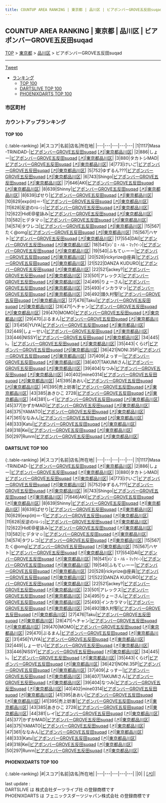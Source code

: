```yaml
---
title: COUNTUP AREA RANKING | 東京都 | 品川区 | ビアポンバーGROVE五反田suqad
---
```

## COUNTUP AREA RANKING | 東京都 | 品川区 | ビアポンバーGROVE五反田suqad

[TOP](/darts/rank/) > [東京都](/darts/rank/東京都/) > [品川区](/darts/rank/東京都/品川区/) > ビアポンバーGROVE五反田suqad

___

<a href="https://twitter.com/share?ref_src=twsrc%5Etfw" data-text="COUNTUP AREA RANKING | 東京都品川区ビアポンバーGROVE五反田suqad" class="twitter-share-button" data-hashtags="DARTSLIVE,PHOENIXDARTS,darts,ダーツ" data-show-count="false">Tweet</a>

* [ランキング](#カウントアップランキング)
    * [TOP 100](#top-100)
    * [DARTSLIVE TOP 100](#dartslive-top-100)
    * [PHOENIXDARTS TOP 100](#phoenixdarts-top-100)

### 市区町村

<ul>

</ul>

### カウントアップランキング

#### TOP 100



{:.table-ranking}
|#|スコア|名前|店名|所在地|
|---|---|---|---|---|
|1|1117|<span class="rank-name-dl">Masa -TRiNiDAD-</span>|<a href="/darts/rank/shops/d3f457f5479ac7c328032249b44395af.html">ビアポンバーGROVE五反田suqad</a> <a href="https://search.dartslive.com/jp/shop/d3f457f5479ac7c328032249b44395af">[↗]</a>|<a href="/darts/rank/東京都/品川区">東京都品川区</a>|
|2|886|<span class="rank-name-dl">しょー</span>|<a href="/darts/rank/shops/d3f457f5479ac7c328032249b44395af.html">ビアポンバーGROVE五反田suqad</a> <a href="https://search.dartslive.com/jp/shop/d3f457f5479ac7c328032249b44395af">[↗]</a>|<a href="/darts/rank/東京都/品川区">東京都品川区</a>|
|3|880|<span class="rank-name-dl">タカトシMAD</span>|<a href="/darts/rank/shops/d3f457f5479ac7c328032249b44395af.html">ビアポンバーGROVE五反田suqad</a> <a href="https://search.dartslive.com/jp/shop/d3f457f5479ac7c328032249b44395af">[↗]</a>|<a href="/darts/rank/東京都/品川区">東京都品川区</a>|
|4|773|<span class="rank-name-dl">けいご</span>|<a href="/darts/rank/shops/d3f457f5479ac7c328032249b44395af.html">ビアポンバーGROVE五反田suqad</a> <a href="https://search.dartslive.com/jp/shop/d3f457f5479ac7c328032249b44395af">[↗]</a>|<a href="/darts/rank/東京都/品川区">東京都品川区</a>|
|5|752|<span class="rank-name-dl">ゆずるん???</span>|<a href="/darts/rank/shops/d3f457f5479ac7c328032249b44395af.html">ビアポンバーGROVE五反田suqad</a> <a href="https://search.dartslive.com/jp/shop/d3f457f5479ac7c328032249b44395af">[↗]</a>|<a href="/darts/rank/東京都/品川区">東京都品川区</a>|
|6|743|<span class="rank-name-dl">Shingo</span>|<a href="/darts/rank/shops/d3f457f5479ac7c328032249b44395af.html">ビアポンバーGROVE五反田suqad</a> <a href="https://search.dartslive.com/jp/shop/d3f457f5479ac7c328032249b44395af">[↗]</a>|<a href="/darts/rank/東京都/品川区">東京都品川区</a>|
|7|646|<span class="rank-name-dl">AKI</span>|<a href="/darts/rank/shops/d3f457f5479ac7c328032249b44395af.html">ビアポンバーGROVE五反田suqad</a> <a href="https://search.dartslive.com/jp/shop/d3f457f5479ac7c328032249b44395af">[↗]</a>|<a href="/darts/rank/東京都/品川区">東京都品川区</a>|
|8|639|<span class="rank-name-dl">Shinny</span>|<a href="/darts/rank/shops/d3f457f5479ac7c328032249b44395af.html">ビアポンバーGROVE五反田suqad</a> <a href="https://search.dartslive.com/jp/shop/d3f457f5479ac7c328032249b44395af">[↗]</a>|<a href="/darts/rank/東京都/品川区">東京都品川区</a>|
|8|639|<span class="rank-name-dl">ぱせり</span>|<a href="/darts/rank/shops/d3f457f5479ac7c328032249b44395af.html">ビアポンバーGROVE五反田suqad</a> <a href="https://search.dartslive.com/jp/shop/d3f457f5479ac7c328032249b44395af">[↗]</a>|<a href="/darts/rank/東京都/品川区">東京都品川区</a>|
|10|629|<span class="rank-name-dl">exp(iπ)＝-1</span>|<a href="/darts/rank/shops/d3f457f5479ac7c328032249b44395af.html">ビアポンバーGROVE五反田suqad</a> <a href="https://search.dartslive.com/jp/shop/d3f457f5479ac7c328032249b44395af">[↗]</a>|<a href="/darts/rank/東京都/品川区">東京都品川区</a>|
|11|628|<span class="rank-name-dl">反逆のﾊﾙ-ｼｭ</span>|<a href="/darts/rank/shops/d3f457f5479ac7c328032249b44395af.html">ビアポンバーGROVE五反田suqad</a> <a href="https://search.dartslive.com/jp/shop/d3f457f5479ac7c328032249b44395af">[↗]</a>|<a href="/darts/rank/東京都/品川区">東京都品川区</a>|
|12|622|<span class="rank-name-dl">HidE@星詠み</span>|<a href="/darts/rank/shops/d3f457f5479ac7c328032249b44395af.html">ビアポンバーGROVE五反田suqad</a> <a href="https://search.dartslive.com/jp/shop/d3f457f5479ac7c328032249b44395af">[↗]</a>|<a href="/darts/rank/東京都/品川区">東京都品川区</a>|
|13|582|<span class="rank-name-dl">ヒデタマ☺︎</span>|<a href="/darts/rank/shops/d3f457f5479ac7c328032249b44395af.html">ビアポンバーGROVE五反田suqad</a> <a href="https://search.dartslive.com/jp/shop/d3f457f5479ac7c328032249b44395af">[↗]</a>|<a href="/darts/rank/東京都/品川区">東京都品川区</a>|
|14|574|<span class="rank-name-dl">タワレコ</span>|<a href="/darts/rank/shops/d3f457f5479ac7c328032249b44395af.html">ビアポンバーGROVE五反田suqad</a> <a href="https://search.dartslive.com/jp/shop/d3f457f5479ac7c328032249b44395af">[↗]</a>|<a href="/darts/rank/東京都/品川区">東京都品川区</a>|
|15|567|<span class="rank-name-dl">たく@omg</span>|<a href="/darts/rank/shops/d3f457f5479ac7c328032249b44395af.html">ビアポンバーGROVE五反田suqad</a> <a href="https://search.dartslive.com/jp/shop/d3f457f5479ac7c328032249b44395af">[↗]</a>|<a href="/darts/rank/東京都/品川区">東京都品川区</a>|
|15|567|<span class="rank-name-dl">ハヤト</span>|<a href="/darts/rank/shops/d3f457f5479ac7c328032249b44395af.html">ビアポンバーGROVE五反田suqad</a> <a href="https://search.dartslive.com/jp/shop/d3f457f5479ac7c328032249b44395af">[↗]</a>|<a href="/darts/rank/東京都/品川区">東京都品川区</a>|
|17|554|<span class="rank-name-dl">DAI</span>|<a href="/darts/rank/shops/d3f457f5479ac7c328032249b44395af.html">ビアポンバーGROVE五反田suqad</a> <a href="https://search.dartslive.com/jp/shop/d3f457f5479ac7c328032249b44395af">[↗]</a>|<a href="/darts/rank/東京都/品川区">東京都品川区</a>|
|18|541|<span class="rank-name-dl">ﾒｼﾞﾛ・ﾊﾙ・ﾏｯｸｲ-ﾝ</span>|<a href="/darts/rank/shops/d3f457f5479ac7c328032249b44395af.html">ビアポンバーGROVE五反田suqad</a> <a href="https://search.dartslive.com/jp/shop/d3f457f5479ac7c328032249b44395af">[↗]</a>|<a href="/darts/rank/東京都/品川区">東京都品川区</a>|
|19|540|<span class="rank-name-dl">ふもてぃーー</span>|<a href="/darts/rank/shops/d3f457f5479ac7c328032249b44395af.html">ビアポンバーGROVE五反田suqad</a> <a href="https://search.dartslive.com/jp/shop/d3f457f5479ac7c328032249b44395af">[↗]</a>|<a href="/darts/rank/東京都/品川区">東京都品川区</a>|
|20|528|<span class="rank-name-dl">rickyrize@座員</span>|<a href="/darts/rank/shops/d3f457f5479ac7c328032249b44395af.html">ビアポンバーGROVE五反田suqad</a> <a href="https://search.dartslive.com/jp/shop/d3f457f5479ac7c328032249b44395af">[↗]</a>|<a href="/darts/rank/東京都/品川区">東京都品川区</a>|
|21|522|<span class="rank-name-dl">DANZA KUDURO</span>|<a href="/darts/rank/shops/d3f457f5479ac7c328032249b44395af.html">ビアポンバーGROVE五反田suqad</a> <a href="https://search.dartslive.com/jp/shop/d3f457f5479ac7c328032249b44395af">[↗]</a>|<a href="/darts/rank/東京都/品川区">東京都品川区</a>|
|22|521|<span class="rank-name-dl">ackey?</span>|<a href="/darts/rank/shops/d3f457f5479ac7c328032249b44395af.html">ビアポンバーGROVE五反田suqad</a> <a href="https://search.dartslive.com/jp/shop/d3f457f5479ac7c328032249b44395af">[↗]</a>|<a href="/darts/rank/東京都/品川区">東京都品川区</a>|
|23|501|<span class="rank-name-dl">アレックス</span>|<a href="/darts/rank/shops/d3f457f5479ac7c328032249b44395af.html">ビアポンバーGROVE五反田suqad</a> <a href="https://search.dartslive.com/jp/shop/d3f457f5479ac7c328032249b44395af">[↗]</a>|<a href="/darts/rank/東京都/品川区">東京都品川区</a>|
|24|495|<span class="rank-name-dl">りょーさん</span>|<a href="/darts/rank/shops/d3f457f5479ac7c328032249b44395af.html">ビアポンバーGROVE五反田suqad</a> <a href="https://search.dartslive.com/jp/shop/d3f457f5479ac7c328032249b44395af">[↗]</a>|<a href="/darts/rank/東京都/品川区">東京都品川区</a>|
|25|493|<span class="rank-name-dl">インカラマッ</span>|<a href="/darts/rank/shops/d3f457f5479ac7c328032249b44395af.html">ビアポンバーGROVE五反田suqad</a> <a href="https://search.dartslive.com/jp/shop/d3f457f5479ac7c328032249b44395af">[↗]</a>|<a href="/darts/rank/東京都/品川区">東京都品川区</a>|
|26|492|<span class="rank-name-dl">譜久村聖</span>|<a href="/darts/rank/shops/d3f457f5479ac7c328032249b44395af.html">ビアポンバーGROVE五反田suqad</a> <a href="https://search.dartslive.com/jp/shop/d3f457f5479ac7c328032249b44395af">[↗]</a>|<a href="/darts/rank/東京都/品川区">東京都品川区</a>|
|27|476|<span class="rank-name-dl">Taku</span>|<a href="/darts/rank/shops/d3f457f5479ac7c328032249b44395af.html">ビアポンバーGROVE五反田suqad</a> <a href="https://search.dartslive.com/jp/shop/d3f457f5479ac7c328032249b44395af">[↗]</a>|<a href="/darts/rank/東京都/品川区">東京都品川区</a>|
|28|471|<span class="rank-name-dl">ヘチャン</span>|<a href="/darts/rank/shops/d3f457f5479ac7c328032249b44395af.html">ビアポンバーGROVE五反田suqad</a> <a href="https://search.dartslive.com/jp/shop/d3f457f5479ac7c328032249b44395af">[↗]</a>|<a href="/darts/rank/東京都/品川区">東京都品川区</a>|
|29|470|<span class="rank-name-dl">MOMO</span>|<a href="/darts/rank/shops/d3f457f5479ac7c328032249b44395af.html">ビアポンバーGROVE五反田suqad</a> <a href="https://search.dartslive.com/jp/shop/d3f457f5479ac7c328032249b44395af">[↗]</a>|<a href="/darts/rank/東京都/品川区">東京都品川区</a>|
|29|470|<span class="rank-name-dl">ぶるまん</span>|<a href="/darts/rank/shops/d3f457f5479ac7c328032249b44395af.html">ビアポンバーGROVE五反田suqad</a> <a href="https://search.dartslive.com/jp/shop/d3f457f5479ac7c328032249b44395af">[↗]</a>|<a href="/darts/rank/東京都/品川区">東京都品川区</a>|
|31|456|<span class="rank-name-dl">YUYA</span>|<a href="/darts/rank/shops/d3f457f5479ac7c328032249b44395af.html">ビアポンバーGROVE五反田suqad</a> <a href="https://search.dartslive.com/jp/shop/d3f457f5479ac7c328032249b44395af">[↗]</a>|<a href="/darts/rank/東京都/品川区">東京都品川区</a>|
|32|449|<span class="rank-name-dl">しょーせい</span>|<a href="/darts/rank/shops/d3f457f5479ac7c328032249b44395af.html">ビアポンバーGROVE五反田suqad</a> <a href="https://search.dartslive.com/jp/shop/d3f457f5479ac7c328032249b44395af">[↗]</a>|<a href="/darts/rank/東京都/品川区">東京都品川区</a>|
|33|446|<span class="rank-name-dl">NISSY</span>|<a href="/darts/rank/shops/d3f457f5479ac7c328032249b44395af.html">ビアポンバーGROVE五反田suqad</a> <a href="https://search.dartslive.com/jp/shop/d3f457f5479ac7c328032249b44395af">[↗]</a>|<a href="/darts/rank/東京都/品川区">東京都品川区</a>|
|34|445|<span class="rank-name-dl">ﾚ。</span>|<a href="/darts/rank/shops/d3f457f5479ac7c328032249b44395af.html">ビアポンバーGROVE五反田suqad</a> <a href="https://search.dartslive.com/jp/shop/d3f457f5479ac7c328032249b44395af">[↗]</a>|<a href="/darts/rank/東京都/品川区">東京都品川区</a>|
|35|443|<span class="rank-name-dl">くらげ</span>|<a href="/darts/rank/shops/d3f457f5479ac7c328032249b44395af.html">ビアポンバーGROVE五反田suqad</a> <a href="https://search.dartslive.com/jp/shop/d3f457f5479ac7c328032249b44395af">[↗]</a>|<a href="/darts/rank/東京都/品川区">東京都品川区</a>|
|36|421|<span class="rank-name-dl">NONI.35P</span>|<a href="/darts/rank/shops/d3f457f5479ac7c328032249b44395af.html">ビアポンバーGROVE五反田suqad</a> <a href="https://search.dartslive.com/jp/shop/d3f457f5479ac7c328032249b44395af">[↗]</a>|<a href="/darts/rank/東京都/品川区">東京都品川区</a>|
|37|409|<span class="rank-name-dl">よっすー</span>|<a href="/darts/rank/shops/d3f457f5479ac7c328032249b44395af.html">ビアポンバーGROVE五反田suqad</a> <a href="https://search.dartslive.com/jp/shop/d3f457f5479ac7c328032249b44395af">[↗]</a>|<a href="/darts/rank/東京都/品川区">東京都品川区</a>|
|38|407|<span class="rank-name-dl">TAKUMIさん</span>|<a href="/darts/rank/shops/d3f457f5479ac7c328032249b44395af.html">ビアポンバーGROVE五反田suqad</a> <a href="https://search.dartslive.com/jp/shop/d3f457f5479ac7c328032249b44395af">[↗]</a>|<a href="/darts/rank/東京都/品川区">東京都品川区</a>|
|39|404|<span class="rank-name-dl">なつみ</span>|<a href="/darts/rank/shops/d3f457f5479ac7c328032249b44395af.html">ビアポンバーGROVE五反田suqad</a> <a href="https://search.dartslive.com/jp/shop/d3f457f5479ac7c328032249b44395af">[↗]</a>|<a href="/darts/rank/東京都/品川区">東京都品川区</a>|
|40|402|<span class="rank-name-dl">mine0314</span>|<a href="/darts/rank/shops/d3f457f5479ac7c328032249b44395af.html">ビアポンバーGROVE五反田suqad</a> <a href="https://search.dartslive.com/jp/shop/d3f457f5479ac7c328032249b44395af">[↗]</a>|<a href="/darts/rank/東京都/品川区">東京都品川区</a>|
|41|395|<span class="rank-name-dl">あおい</span>|<a href="/darts/rank/shops/d3f457f5479ac7c328032249b44395af.html">ビアポンバーGROVE五反田suqad</a> <a href="https://search.dartslive.com/jp/shop/d3f457f5479ac7c328032249b44395af">[↗]</a>|<a href="/darts/rank/東京都/品川区">東京都品川区</a>|
|41|395|<span class="rank-name-dl">売上妨害</span>|<a href="/darts/rank/shops/d3f457f5479ac7c328032249b44395af.html">ビアポンバーGROVE五反田suqad</a> <a href="https://search.dartslive.com/jp/shop/d3f457f5479ac7c328032249b44395af">[↗]</a>|<a href="/darts/rank/東京都/品川区">東京都品川区</a>|
|43|385|<span class="rank-name-dl">あきひこ 2728</span>|<a href="/darts/rank/shops/d3f457f5479ac7c328032249b44395af.html">ビアポンバーGROVE五反田suqad</a> <a href="https://search.dartslive.com/jp/shop/d3f457f5479ac7c328032249b44395af">[↗]</a>|<a href="/darts/rank/東京都/品川区">東京都品川区</a>|
|44|381|<span class="rank-name-dl">レイ</span>|<a href="/darts/rank/shops/d3f457f5479ac7c328032249b44395af.html">ビアポンバーGROVE五反田suqad</a> <a href="https://search.dartslive.com/jp/shop/d3f457f5479ac7c328032249b44395af">[↗]</a>|<a href="/darts/rank/東京都/品川区">東京都品川区</a>|
|45|377|<span class="rank-name-dl">かずかMAD</span>|<a href="/darts/rank/shops/d3f457f5479ac7c328032249b44395af.html">ビアポンバーGROVE五反田suqad</a> <a href="https://search.dartslive.com/jp/shop/d3f457f5479ac7c328032249b44395af">[↗]</a>|<a href="/darts/rank/東京都/品川区">東京都品川区</a>|
|46|375|<span class="rank-name-dl">YAMATO</span>|<a href="/darts/rank/shops/d3f457f5479ac7c328032249b44395af.html">ビアポンバーGROVE五反田suqad</a> <a href="https://search.dartslive.com/jp/shop/d3f457f5479ac7c328032249b44395af">[↗]</a>|<a href="/darts/rank/東京都/品川区">東京都品川区</a>|
|47|361|<span class="rank-name-dl">ななみん</span>|<a href="/darts/rank/shops/d3f457f5479ac7c328032249b44395af.html">ビアポンバーGROVE五反田suqad</a> <a href="https://search.dartslive.com/jp/shop/d3f457f5479ac7c328032249b44395af">[↗]</a>|<a href="/darts/rank/東京都/品川区">東京都品川区</a>|
|48|333|<span class="rank-name-dl">Katu</span>|<a href="/darts/rank/shops/d3f457f5479ac7c328032249b44395af.html">ビアポンバーGROVE五反田suqad</a> <a href="https://search.dartslive.com/jp/shop/d3f457f5479ac7c328032249b44395af">[↗]</a>|<a href="/darts/rank/東京都/品川区">東京都品川区</a>|
|49|318|<span class="rank-name-dl">Kei</span>|<a href="/darts/rank/shops/d3f457f5479ac7c328032249b44395af.html">ビアポンバーGROVE五反田suqad</a> <a href="https://search.dartslive.com/jp/shop/d3f457f5479ac7c328032249b44395af">[↗]</a>|<a href="/darts/rank/東京都/品川区">東京都品川区</a>|
|50|297|<span class="rank-name-dl">Runrn</span>|<a href="/darts/rank/shops/d3f457f5479ac7c328032249b44395af.html">ビアポンバーGROVE五反田suqad</a> <a href="https://search.dartslive.com/jp/shop/d3f457f5479ac7c328032249b44395af">[↗]</a>|<a href="/darts/rank/東京都/品川区">東京都品川区</a>|


#### DARTSLIVE TOP 100



{:.table-ranking}
|#|スコア|名前|店名|所在地|
|---|---|---|---|---|
|1|1117|<span class="rank-name-dl">Masa -TRiNiDAD-</span>|<a href="/darts/rank/shops/d3f457f5479ac7c328032249b44395af.html">ビアポンバーGROVE五反田suqad</a> <a href="https://search.dartslive.com/jp/shop/d3f457f5479ac7c328032249b44395af">[↗]</a>|<a href="/darts/rank/東京都/品川区">東京都品川区</a>|
|2|886|<span class="rank-name-dl">しょー</span>|<a href="/darts/rank/shops/d3f457f5479ac7c328032249b44395af.html">ビアポンバーGROVE五反田suqad</a> <a href="https://search.dartslive.com/jp/shop/d3f457f5479ac7c328032249b44395af">[↗]</a>|<a href="/darts/rank/東京都/品川区">東京都品川区</a>|
|3|880|<span class="rank-name-dl">タカトシMAD</span>|<a href="/darts/rank/shops/d3f457f5479ac7c328032249b44395af.html">ビアポンバーGROVE五反田suqad</a> <a href="https://search.dartslive.com/jp/shop/d3f457f5479ac7c328032249b44395af">[↗]</a>|<a href="/darts/rank/東京都/品川区">東京都品川区</a>|
|4|773|<span class="rank-name-dl">けいご</span>|<a href="/darts/rank/shops/d3f457f5479ac7c328032249b44395af.html">ビアポンバーGROVE五反田suqad</a> <a href="https://search.dartslive.com/jp/shop/d3f457f5479ac7c328032249b44395af">[↗]</a>|<a href="/darts/rank/東京都/品川区">東京都品川区</a>|
|5|752|<span class="rank-name-dl">ゆずるん???</span>|<a href="/darts/rank/shops/d3f457f5479ac7c328032249b44395af.html">ビアポンバーGROVE五反田suqad</a> <a href="https://search.dartslive.com/jp/shop/d3f457f5479ac7c328032249b44395af">[↗]</a>|<a href="/darts/rank/東京都/品川区">東京都品川区</a>|
|6|743|<span class="rank-name-dl">Shingo</span>|<a href="/darts/rank/shops/d3f457f5479ac7c328032249b44395af.html">ビアポンバーGROVE五反田suqad</a> <a href="https://search.dartslive.com/jp/shop/d3f457f5479ac7c328032249b44395af">[↗]</a>|<a href="/darts/rank/東京都/品川区">東京都品川区</a>|
|7|646|<span class="rank-name-dl">AKI</span>|<a href="/darts/rank/shops/d3f457f5479ac7c328032249b44395af.html">ビアポンバーGROVE五反田suqad</a> <a href="https://search.dartslive.com/jp/shop/d3f457f5479ac7c328032249b44395af">[↗]</a>|<a href="/darts/rank/東京都/品川区">東京都品川区</a>|
|8|639|<span class="rank-name-dl">Shinny</span>|<a href="/darts/rank/shops/d3f457f5479ac7c328032249b44395af.html">ビアポンバーGROVE五反田suqad</a> <a href="https://search.dartslive.com/jp/shop/d3f457f5479ac7c328032249b44395af">[↗]</a>|<a href="/darts/rank/東京都/品川区">東京都品川区</a>|
|8|639|<span class="rank-name-dl">ぱせり</span>|<a href="/darts/rank/shops/d3f457f5479ac7c328032249b44395af.html">ビアポンバーGROVE五反田suqad</a> <a href="https://search.dartslive.com/jp/shop/d3f457f5479ac7c328032249b44395af">[↗]</a>|<a href="/darts/rank/東京都/品川区">東京都品川区</a>|
|10|629|<span class="rank-name-dl">exp(iπ)＝-1</span>|<a href="/darts/rank/shops/d3f457f5479ac7c328032249b44395af.html">ビアポンバーGROVE五反田suqad</a> <a href="https://search.dartslive.com/jp/shop/d3f457f5479ac7c328032249b44395af">[↗]</a>|<a href="/darts/rank/東京都/品川区">東京都品川区</a>|
|11|628|<span class="rank-name-dl">反逆のﾊﾙ-ｼｭ</span>|<a href="/darts/rank/shops/d3f457f5479ac7c328032249b44395af.html">ビアポンバーGROVE五反田suqad</a> <a href="https://search.dartslive.com/jp/shop/d3f457f5479ac7c328032249b44395af">[↗]</a>|<a href="/darts/rank/東京都/品川区">東京都品川区</a>|
|12|622|<span class="rank-name-dl">HidE@星詠み</span>|<a href="/darts/rank/shops/d3f457f5479ac7c328032249b44395af.html">ビアポンバーGROVE五反田suqad</a> <a href="https://search.dartslive.com/jp/shop/d3f457f5479ac7c328032249b44395af">[↗]</a>|<a href="/darts/rank/東京都/品川区">東京都品川区</a>|
|13|582|<span class="rank-name-dl">ヒデタマ☺︎</span>|<a href="/darts/rank/shops/d3f457f5479ac7c328032249b44395af.html">ビアポンバーGROVE五反田suqad</a> <a href="https://search.dartslive.com/jp/shop/d3f457f5479ac7c328032249b44395af">[↗]</a>|<a href="/darts/rank/東京都/品川区">東京都品川区</a>|
|14|574|<span class="rank-name-dl">タワレコ</span>|<a href="/darts/rank/shops/d3f457f5479ac7c328032249b44395af.html">ビアポンバーGROVE五反田suqad</a> <a href="https://search.dartslive.com/jp/shop/d3f457f5479ac7c328032249b44395af">[↗]</a>|<a href="/darts/rank/東京都/品川区">東京都品川区</a>|
|15|567|<span class="rank-name-dl">たく@omg</span>|<a href="/darts/rank/shops/d3f457f5479ac7c328032249b44395af.html">ビアポンバーGROVE五反田suqad</a> <a href="https://search.dartslive.com/jp/shop/d3f457f5479ac7c328032249b44395af">[↗]</a>|<a href="/darts/rank/東京都/品川区">東京都品川区</a>|
|15|567|<span class="rank-name-dl">ハヤト</span>|<a href="/darts/rank/shops/d3f457f5479ac7c328032249b44395af.html">ビアポンバーGROVE五反田suqad</a> <a href="https://search.dartslive.com/jp/shop/d3f457f5479ac7c328032249b44395af">[↗]</a>|<a href="/darts/rank/東京都/品川区">東京都品川区</a>|
|17|554|<span class="rank-name-dl">DAI</span>|<a href="/darts/rank/shops/d3f457f5479ac7c328032249b44395af.html">ビアポンバーGROVE五反田suqad</a> <a href="https://search.dartslive.com/jp/shop/d3f457f5479ac7c328032249b44395af">[↗]</a>|<a href="/darts/rank/東京都/品川区">東京都品川区</a>|
|18|541|<span class="rank-name-dl">ﾒｼﾞﾛ・ﾊﾙ・ﾏｯｸｲ-ﾝ</span>|<a href="/darts/rank/shops/d3f457f5479ac7c328032249b44395af.html">ビアポンバーGROVE五反田suqad</a> <a href="https://search.dartslive.com/jp/shop/d3f457f5479ac7c328032249b44395af">[↗]</a>|<a href="/darts/rank/東京都/品川区">東京都品川区</a>|
|19|540|<span class="rank-name-dl">ふもてぃーー</span>|<a href="/darts/rank/shops/d3f457f5479ac7c328032249b44395af.html">ビアポンバーGROVE五反田suqad</a> <a href="https://search.dartslive.com/jp/shop/d3f457f5479ac7c328032249b44395af">[↗]</a>|<a href="/darts/rank/東京都/品川区">東京都品川区</a>|
|20|528|<span class="rank-name-dl">rickyrize@座員</span>|<a href="/darts/rank/shops/d3f457f5479ac7c328032249b44395af.html">ビアポンバーGROVE五反田suqad</a> <a href="https://search.dartslive.com/jp/shop/d3f457f5479ac7c328032249b44395af">[↗]</a>|<a href="/darts/rank/東京都/品川区">東京都品川区</a>|
|21|522|<span class="rank-name-dl">DANZA KUDURO</span>|<a href="/darts/rank/shops/d3f457f5479ac7c328032249b44395af.html">ビアポンバーGROVE五反田suqad</a> <a href="https://search.dartslive.com/jp/shop/d3f457f5479ac7c328032249b44395af">[↗]</a>|<a href="/darts/rank/東京都/品川区">東京都品川区</a>|
|22|521|<span class="rank-name-dl">ackey?</span>|<a href="/darts/rank/shops/d3f457f5479ac7c328032249b44395af.html">ビアポンバーGROVE五反田suqad</a> <a href="https://search.dartslive.com/jp/shop/d3f457f5479ac7c328032249b44395af">[↗]</a>|<a href="/darts/rank/東京都/品川区">東京都品川区</a>|
|23|501|<span class="rank-name-dl">アレックス</span>|<a href="/darts/rank/shops/d3f457f5479ac7c328032249b44395af.html">ビアポンバーGROVE五反田suqad</a> <a href="https://search.dartslive.com/jp/shop/d3f457f5479ac7c328032249b44395af">[↗]</a>|<a href="/darts/rank/東京都/品川区">東京都品川区</a>|
|24|495|<span class="rank-name-dl">りょーさん</span>|<a href="/darts/rank/shops/d3f457f5479ac7c328032249b44395af.html">ビアポンバーGROVE五反田suqad</a> <a href="https://search.dartslive.com/jp/shop/d3f457f5479ac7c328032249b44395af">[↗]</a>|<a href="/darts/rank/東京都/品川区">東京都品川区</a>|
|25|493|<span class="rank-name-dl">インカラマッ</span>|<a href="/darts/rank/shops/d3f457f5479ac7c328032249b44395af.html">ビアポンバーGROVE五反田suqad</a> <a href="https://search.dartslive.com/jp/shop/d3f457f5479ac7c328032249b44395af">[↗]</a>|<a href="/darts/rank/東京都/品川区">東京都品川区</a>|
|26|492|<span class="rank-name-dl">譜久村聖</span>|<a href="/darts/rank/shops/d3f457f5479ac7c328032249b44395af.html">ビアポンバーGROVE五反田suqad</a> <a href="https://search.dartslive.com/jp/shop/d3f457f5479ac7c328032249b44395af">[↗]</a>|<a href="/darts/rank/東京都/品川区">東京都品川区</a>|
|27|476|<span class="rank-name-dl">Taku</span>|<a href="/darts/rank/shops/d3f457f5479ac7c328032249b44395af.html">ビアポンバーGROVE五反田suqad</a> <a href="https://search.dartslive.com/jp/shop/d3f457f5479ac7c328032249b44395af">[↗]</a>|<a href="/darts/rank/東京都/品川区">東京都品川区</a>|
|28|471|<span class="rank-name-dl">ヘチャン</span>|<a href="/darts/rank/shops/d3f457f5479ac7c328032249b44395af.html">ビアポンバーGROVE五反田suqad</a> <a href="https://search.dartslive.com/jp/shop/d3f457f5479ac7c328032249b44395af">[↗]</a>|<a href="/darts/rank/東京都/品川区">東京都品川区</a>|
|29|470|<span class="rank-name-dl">MOMO</span>|<a href="/darts/rank/shops/d3f457f5479ac7c328032249b44395af.html">ビアポンバーGROVE五反田suqad</a> <a href="https://search.dartslive.com/jp/shop/d3f457f5479ac7c328032249b44395af">[↗]</a>|<a href="/darts/rank/東京都/品川区">東京都品川区</a>|
|29|470|<span class="rank-name-dl">ぶるまん</span>|<a href="/darts/rank/shops/d3f457f5479ac7c328032249b44395af.html">ビアポンバーGROVE五反田suqad</a> <a href="https://search.dartslive.com/jp/shop/d3f457f5479ac7c328032249b44395af">[↗]</a>|<a href="/darts/rank/東京都/品川区">東京都品川区</a>|
|31|456|<span class="rank-name-dl">YUYA</span>|<a href="/darts/rank/shops/d3f457f5479ac7c328032249b44395af.html">ビアポンバーGROVE五反田suqad</a> <a href="https://search.dartslive.com/jp/shop/d3f457f5479ac7c328032249b44395af">[↗]</a>|<a href="/darts/rank/東京都/品川区">東京都品川区</a>|
|32|449|<span class="rank-name-dl">しょーせい</span>|<a href="/darts/rank/shops/d3f457f5479ac7c328032249b44395af.html">ビアポンバーGROVE五反田suqad</a> <a href="https://search.dartslive.com/jp/shop/d3f457f5479ac7c328032249b44395af">[↗]</a>|<a href="/darts/rank/東京都/品川区">東京都品川区</a>|
|33|446|<span class="rank-name-dl">NISSY</span>|<a href="/darts/rank/shops/d3f457f5479ac7c328032249b44395af.html">ビアポンバーGROVE五反田suqad</a> <a href="https://search.dartslive.com/jp/shop/d3f457f5479ac7c328032249b44395af">[↗]</a>|<a href="/darts/rank/東京都/品川区">東京都品川区</a>|
|34|445|<span class="rank-name-dl">ﾚ。</span>|<a href="/darts/rank/shops/d3f457f5479ac7c328032249b44395af.html">ビアポンバーGROVE五反田suqad</a> <a href="https://search.dartslive.com/jp/shop/d3f457f5479ac7c328032249b44395af">[↗]</a>|<a href="/darts/rank/東京都/品川区">東京都品川区</a>|
|35|443|<span class="rank-name-dl">くらげ</span>|<a href="/darts/rank/shops/d3f457f5479ac7c328032249b44395af.html">ビアポンバーGROVE五反田suqad</a> <a href="https://search.dartslive.com/jp/shop/d3f457f5479ac7c328032249b44395af">[↗]</a>|<a href="/darts/rank/東京都/品川区">東京都品川区</a>|
|36|421|<span class="rank-name-dl">NONI.35P</span>|<a href="/darts/rank/shops/d3f457f5479ac7c328032249b44395af.html">ビアポンバーGROVE五反田suqad</a> <a href="https://search.dartslive.com/jp/shop/d3f457f5479ac7c328032249b44395af">[↗]</a>|<a href="/darts/rank/東京都/品川区">東京都品川区</a>|
|37|409|<span class="rank-name-dl">よっすー</span>|<a href="/darts/rank/shops/d3f457f5479ac7c328032249b44395af.html">ビアポンバーGROVE五反田suqad</a> <a href="https://search.dartslive.com/jp/shop/d3f457f5479ac7c328032249b44395af">[↗]</a>|<a href="/darts/rank/東京都/品川区">東京都品川区</a>|
|38|407|<span class="rank-name-dl">TAKUMIさん</span>|<a href="/darts/rank/shops/d3f457f5479ac7c328032249b44395af.html">ビアポンバーGROVE五反田suqad</a> <a href="https://search.dartslive.com/jp/shop/d3f457f5479ac7c328032249b44395af">[↗]</a>|<a href="/darts/rank/東京都/品川区">東京都品川区</a>|
|39|404|<span class="rank-name-dl">なつみ</span>|<a href="/darts/rank/shops/d3f457f5479ac7c328032249b44395af.html">ビアポンバーGROVE五反田suqad</a> <a href="https://search.dartslive.com/jp/shop/d3f457f5479ac7c328032249b44395af">[↗]</a>|<a href="/darts/rank/東京都/品川区">東京都品川区</a>|
|40|402|<span class="rank-name-dl">mine0314</span>|<a href="/darts/rank/shops/d3f457f5479ac7c328032249b44395af.html">ビアポンバーGROVE五反田suqad</a> <a href="https://search.dartslive.com/jp/shop/d3f457f5479ac7c328032249b44395af">[↗]</a>|<a href="/darts/rank/東京都/品川区">東京都品川区</a>|
|41|395|<span class="rank-name-dl">あおい</span>|<a href="/darts/rank/shops/d3f457f5479ac7c328032249b44395af.html">ビアポンバーGROVE五反田suqad</a> <a href="https://search.dartslive.com/jp/shop/d3f457f5479ac7c328032249b44395af">[↗]</a>|<a href="/darts/rank/東京都/品川区">東京都品川区</a>|
|41|395|<span class="rank-name-dl">売上妨害</span>|<a href="/darts/rank/shops/d3f457f5479ac7c328032249b44395af.html">ビアポンバーGROVE五反田suqad</a> <a href="https://search.dartslive.com/jp/shop/d3f457f5479ac7c328032249b44395af">[↗]</a>|<a href="/darts/rank/東京都/品川区">東京都品川区</a>|
|43|385|<span class="rank-name-dl">あきひこ 2728</span>|<a href="/darts/rank/shops/d3f457f5479ac7c328032249b44395af.html">ビアポンバーGROVE五反田suqad</a> <a href="https://search.dartslive.com/jp/shop/d3f457f5479ac7c328032249b44395af">[↗]</a>|<a href="/darts/rank/東京都/品川区">東京都品川区</a>|
|44|381|<span class="rank-name-dl">レイ</span>|<a href="/darts/rank/shops/d3f457f5479ac7c328032249b44395af.html">ビアポンバーGROVE五反田suqad</a> <a href="https://search.dartslive.com/jp/shop/d3f457f5479ac7c328032249b44395af">[↗]</a>|<a href="/darts/rank/東京都/品川区">東京都品川区</a>|
|45|377|<span class="rank-name-dl">かずかMAD</span>|<a href="/darts/rank/shops/d3f457f5479ac7c328032249b44395af.html">ビアポンバーGROVE五反田suqad</a> <a href="https://search.dartslive.com/jp/shop/d3f457f5479ac7c328032249b44395af">[↗]</a>|<a href="/darts/rank/東京都/品川区">東京都品川区</a>|
|46|375|<span class="rank-name-dl">YAMATO</span>|<a href="/darts/rank/shops/d3f457f5479ac7c328032249b44395af.html">ビアポンバーGROVE五反田suqad</a> <a href="https://search.dartslive.com/jp/shop/d3f457f5479ac7c328032249b44395af">[↗]</a>|<a href="/darts/rank/東京都/品川区">東京都品川区</a>|
|47|361|<span class="rank-name-dl">ななみん</span>|<a href="/darts/rank/shops/d3f457f5479ac7c328032249b44395af.html">ビアポンバーGROVE五反田suqad</a> <a href="https://search.dartslive.com/jp/shop/d3f457f5479ac7c328032249b44395af">[↗]</a>|<a href="/darts/rank/東京都/品川区">東京都品川区</a>|
|48|333|<span class="rank-name-dl">Katu</span>|<a href="/darts/rank/shops/d3f457f5479ac7c328032249b44395af.html">ビアポンバーGROVE五反田suqad</a> <a href="https://search.dartslive.com/jp/shop/d3f457f5479ac7c328032249b44395af">[↗]</a>|<a href="/darts/rank/東京都/品川区">東京都品川区</a>|
|49|318|<span class="rank-name-dl">Kei</span>|<a href="/darts/rank/shops/d3f457f5479ac7c328032249b44395af.html">ビアポンバーGROVE五反田suqad</a> <a href="https://search.dartslive.com/jp/shop/d3f457f5479ac7c328032249b44395af">[↗]</a>|<a href="/darts/rank/東京都/品川区">東京都品川区</a>|
|50|297|<span class="rank-name-dl">Runrn</span>|<a href="/darts/rank/shops/d3f457f5479ac7c328032249b44395af.html">ビアポンバーGROVE五反田suqad</a> <a href="https://search.dartslive.com/jp/shop/d3f457f5479ac7c328032249b44395af">[↗]</a>|<a href="/darts/rank/東京都/品川区">東京都品川区</a>|


#### PHOENIXDARTS TOP 100



{:.table-ranking}
|#|スコア|名前|店名|所在地|
|---|---|---|---|---|
||0|<span class="rank-name-dl"> </span>|<a href="/darts/rank/shops/.html"></a> <a href="">[↗]</a>|<a href="/darts/rank//"></a>|


<div class="footer border-top border-gray-light mt-5 pt-3 text-right text-gray">
    last update : <span style="font-weight: italic" id="foot_last_modified"></span><br />
    DARTSLIVE は 株式会社ダーツライブ社 の登録商標です<br />
    PHOENIXDARTS は フェニックスダーツジャパン株式会社 の登録商標です<br />
</div>

<script src="https://cdnjs.cloudflare.com/ajax/libs/jquery.tablesorter/2.31.3/js/jquery.tablesorter.min.js" integrity="sha512-qzgd5cYSZcosqpzpn7zF2ZId8f/8CHmFKZ8j7mU4OUXTNRd5g+ZHBPsgKEwoqxCtdQvExE5LprwwPAgoicguNg==" crossorigin="anonymous" referrerpolicy="no-referrer"></script>
<link rel="stylesheet" href="https://cdnjs.cloudflare.com/ajax/libs/jquery.tablesorter/2.31.3/css/theme.default.min.css" integrity="sha512-wghhOJkjQX0Lh3NSWvNKeZ0ZpNn+SPVXX1Qyc9OCaogADktxrBiBdKGDoqVUOyhStvMBmJQ8ZdMHiR3wuEq8+w==" crossorigin="anonymous" referrerpolicy="no-referrer" />
<script>
$(function() {
    $(".table-ranking").tablesorter({sortList:[[0, 0]]});
    $("#foot_last_modified").text(formatDate(new Date(document.lastModified), 'yyyy-MM-dd HH:mm:ss'));
});
</script>

<script async src="https://platform.twitter.com/widgets.js" charset="utf-8"></script>